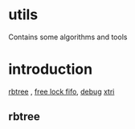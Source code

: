 # utils
Contains some algorithms and tools
# introduction
 [rbtree]() , [free lock fifo](), [debug]() [xtri]()
## rbtree
